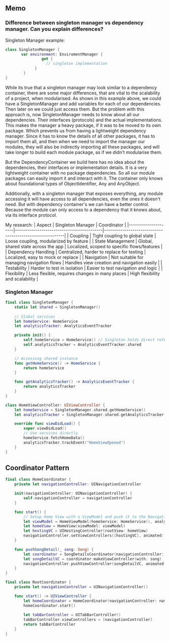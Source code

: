 ## Memo

### Difference between singleton manager vs dependency manager. Can you explain differences?

Singleton Manager example:
```swift
class SingletonManager {
       var environment: EnviromentManager {
                get {
                  // singleton implementation
             }
        }
}
```


While its true that a singleton manager may look similar to a dependency container, there are some major differences, that are vital to the scalability of a project, when modularised.
As shown in this example above, we could have a SingletonManager and add variables for each of our dependencies. Then later on we could just access them. 
But the problem with this approach is, now SingletonManager needs to know about all our dependencies. Their interfaces (protocols) and the actual implementations. This makes the manager a heavy package, if it was to be moved to its own package. Which prevents us from having a lightweight dependency manager. Since it has to know the details of all other packages, it has to import them all, and then when we need to import the manager our modules, they will also be indirectly importing all these packages, and will take longer to build each module package, as if we didn't modularise them.

But the DependencyContainer we build here has no idea about the dependencies, their interfaces or implementation details. It is a very lightweight container with no package dependencies. So all our module packages can easily import it and interact with it. The container only knows about foundational types of ObjectIdentifier, Any and AnyObject.

Additionally, with a singleton manager that exposes everything, any module accessing it will have access to all dependencies, even the ones it doesn't need. But with dependency container's we can have a better control. Because the module can only access to a dependency that it knows about, via its interface protocol.

My research:
| Aspect              | Singleton Manager                         | Coordinator                                              |
|---------------------|-------------------------------------------|----------------------------------------------------------|
| Coupling            | Tight coupling to global state            | Loose coupling, modularized by feature                    |
| State Management    | Global, shared state across the app        | Localized, scoped to specific flows/features              |
| Dependency Handling | Centralized, harder to replace for testing | Localized, easy to mock or replace                        |
| Navigation          | Not suitable for managing navigation flows | Handles view creation and navigation easily               |
| Testability         | Harder to test in isolation                | Easier to test navigation and logic                       |
| Flexibility         | Less flexible, requires changes in many places | High flexibility and scalability                       |

### Singleton Manager 

```swift
final class SingletonManager {
    static let shared = SingletonManager()
    
    // Global services
    let homeService: HomeService
    let analyticsTracker: AnalyticsEventTracker

    private init() {
        self.homeService = HomeService() // Singleton holds direct reference
        self.analyticsTracker = AnalyticsEventTracker.shared
    }

    // Accessing shared instance
    func getHomeService() -> HomeService {
        return homeService
    }

    func getAnalyticsTracker() -> AnalyticsEventTracker {
        return analyticsTracker
    }
}

class HomeViewController: UIViewController {
    let homeService = SingletonManager.shared.getHomeService()
    let analyticsTracker = SingletonManager.shared.getAnalyticsTracker()

    override func viewDidLoad() {
        super.viewDidLoad()
        // Use services directly
        homeService.fetchHomeData()
        analyticsTracker.trackEvent("HomeViewOpened")
    }
}
```

## Coordinator Pattern
```swift
final class HomeCoordinator {
    private let navigationController: UINavigationController

    init(navigationController: UINavigationController) {
        self.navigationController = navigationController
    }

    func start() {
        // Setup Home View with a ViewModel and push it to the Navigation stack
        let viewModel = HomeViewModel(homeService: HomeService(), analyticsTracker: AnalyticsEventTracker.shared)
        let homeView = HomeView(viewModel: viewModel)
        let hostingVC = UIHostingController(rootView: homeView)
        navigationController.setViewControllers([hostingVC], animated: false)
    }

    func pushSongDetail(_ song: Song) {
        let coordinator = SongDetailsCoordinator(navigationController: navigationController)
        let songDetailVC = coordinator.makeViewController(with: song)
        navigationController.pushViewController(songDetailVC, animated: true)
    }
}

final class RootCoordinator {
    private let navigationController = UINavigationController()

    func start() -> UIViewController {
        let homeCoordinator = HomeCoordinator(navigationController: navigationController)
        homeCoordinator.start()
        
        let tabBarController = UITabBarController()
        tabBarController.viewControllers = [navigationController]
        return tabBarController
    }
}
```
